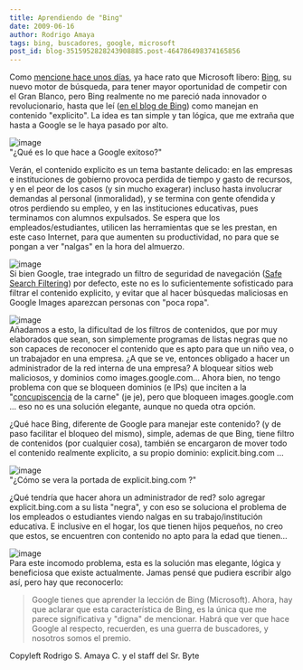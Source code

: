 ```yaml
---
title: Aprendiendo de "Bing"
date: 2009-06-16
author: Rodrigo Amaya
tags: bing, buscadores, google, microsoft
post_id: blog-3515952828243908885.post-464786498374165856
---
```


Como [mencione hace unos días](https://www.srbyte.com/2009/06/search-wars.html), ya hace rato que Microsoft libero: [Bing](https://www.blogger.com/www.bing.com), su nuevo motor de búsqueda, para tener mayor oportunidad de competir con el Gran Blanco, pero Bing realmente no me pareció nada innovador o revolucionario, hasta que leí ([en el blog de Bing](https://www.bing.com/community/blogs/search/archive/2009/06/12/safe-search-update.aspx)) como manejan en contenido "explicito". La idea es tan simple y tan lógica, que me extraña que hasta a Google se le haya pasado por alto.

![image](https://1.bp.blogspot.com/_ayvorITawE4/SjgVpm0gNTI/AAAAAAAACCA/b2AhmScDtu4/s320/searchmarketing.jpg)    
"¿Qué es lo que hace a
Google exitoso?"

Verán, el contenido explicito es un tema bastante delicado: en las empresas e instituciones de gobierno provoca perdida de tiempo y gasto de recursos, y en el peor de los casos (y sin mucho exagerar) incluso hasta involucrar demandas al personal (inmoralidad), y se termina con gente ofendida y otros perdiendo su empleo, y en las instituciones educativas, pues terminamos con alumnos expulsados. Se espera que los empleados/estudiantes, utilicen las herramientas que se les prestan, en este caso Internet, para que aumenten su productividad, no para que se pongan a ver "nalgas" en la hora del almuerzo.

![image](https://3.bp.blogspot.com/_ayvorITawE4/SjgXmtBCHBI/AAAAAAAACCY/_HYvfauVHss/s320/worry+man+safe+search+BLOG.jpg)    
Si bien Google, trae integrado un filtro de seguridad de navegación ([Safe Search Filtering](https://www.google.com/support/websearch/bin/answer.py?hl=en&answer=35892)) por defecto, este no es lo suficientemente sofisticado para filtrar el contenido explicito, y evitar que al hacer búsquedas maliciosas en Google Images aparezcan personas con "poca ropa".

![image](https://1.bp.blogspot.com/_ayvorITawE4/SjgXmWox8-I/AAAAAAAACCQ/L6DkEFFvFmc/s320/worry+man+chinese+safe+search+ROK.jpg)    
Añadamos a esto, la dificultad de los filtros de contenidos, que por muy elaborados que sean, son simplemente programas de listas negras que no son capaces de reconocer el contenido que es apto para que un niño vea, o un trabajador en una empresa. ¿A que se ve, entonces obligado a hacer un administrador de la red interna de una empresa? A bloquear sitios web maliciosos, y dominios como images.google.com... Ahora bien, no tengo problema con que se bloqueen dominios (e IPs) que inciten a la "[concupiscencia](https://es.wikipedia.org/wiki/Concupiscencia) de la carne" (je je), pero que bloqueen images.google.com ... eso no es una solución elegante, aunque no queda otra opción.

¿Qué hace Bing, diferente de Google para manejar este contenido? (y de paso facilitar el bloqueo del mismo), simple, ademas de que Bing, tiene filtro de contenidos (por cualquier cosa), también se encargaron de mover todo el contenido realmente explicito, a su propio dominio: explicit.bing.com ...

![image](https://1.bp.blogspot.com/_ayvorITawE4/SjgVpY9F8KI/AAAAAAAACBw/rCjFCLKhdzM/s320/article-0-051FF510000005DC-850_468x313.jpg)    
"¿Cómo se vera la portada de
explicit.bing.com ?"

¿Qué tendría que hacer ahora un administrador de red? solo agregar explicit.bing.com a su lista "negra", y con eso se soluciona el problema de los empleados o estudiantes viendo nalgas en su trabajo/institución educativa. E inclusive en el hogar, los que tienen hijos pequeños, no creo que estos, se encuentren con contenido no apto para la edad que tienen...

![image](https://3.bp.blogspot.com/_ayvorITawE4/SjgYSBt8HDI/AAAAAAAACCg/ct4Dc7KlwR8/s320/kids-computers.jpg)    
Para este incomodo problema, esta es la solución mas elegante, lógica y beneficiosa que existe actualmente. Jamas pensé que pudiera escribir algo así, pero hay que reconocerlo:

> Google tienes que aprender la lección de Bing
> (Microsoft).
Ahora, hay que aclarar que esta característica de Bing, es la única que me parece significativa y "digna" de mencionar. Habrá que ver que hace Google al respecto, recuerden, es una guerra de buscadores, y nosotros somos el premio.

Copyleft Rodrigo S. Amaya C. y el staff del Sr. Byte